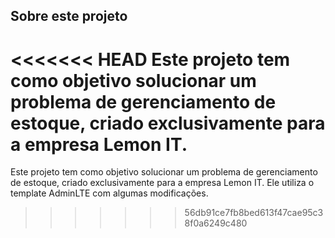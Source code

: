 ## Sobre este projeto

<<<<<<< HEAD
Este projeto tem como objetivo solucionar um problema de gerenciamento de estoque, criado exclusivamente para a empresa Lemon IT.
=======
Este projeto tem como objetivo solucionar um problema de gerenciamento de estoque, criado exclusivamente para a empresa Lemon IT.
Ele utiliza o template AdminLTE com algumas modificações.
>>>>>>> 56db91ce7fb8bed613f47cae95c38f0a6249c480
